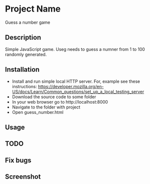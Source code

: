 # Project Name
Guess a number game
## Description
Simple JavaScript game. Useg needs to guess a numner from 1 to 100 randomly generated.

## Installation
- Install and run simple local HTTP server. For, example see these instructions:
https://developer.mozilla.org/en-US/docs/Learn/Common_questions/set_up_a_local_testing_server
- Download the source code to some folder
- In your web browser go to http://localhost:8000
- Navigate to the folder with project
- Open guess_number.html

## Usage



## TODO


## Fix bugs

    
## Screenshot 


